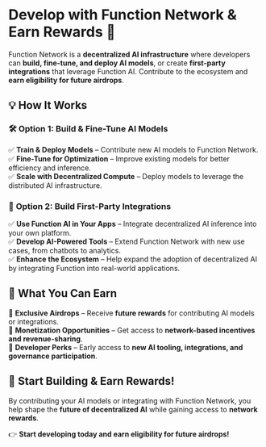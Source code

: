 # **Develop with Function Network & Earn Rewards 🚀**

Function Network is a **decentralized AI infrastructure** where developers can **build, fine-tune, and deploy AI models**, or create **first-party integrations** that leverage Function AI. Contribute to the ecosystem and **earn eligibility for future airdrops**.

## **💡 How It Works**

### 🛠 **Option 1: Build & Fine-Tune AI Models**

✅ **Train & Deploy Models** – Contribute new AI models to Function Network.  
✅ **Fine-Tune for Optimization** – Improve existing models for better efficiency and inference.  
✅ **Scale with Decentralized Compute** – Deploy models to leverage the distributed AI infrastructure.

### 🔗 **Option 2: Build First-Party Integrations**

✅ **Use Function AI in Your Apps** – Integrate decentralized AI inference into your own platform.  
✅ **Develop AI-Powered Tools** – Extend Function Network with new use cases, from chatbots to analytics.  
✅ **Enhance the Ecosystem** – Help expand the adoption of decentralized AI by integrating Function into real-world applications.

## **🎁 What You Can Earn**

🔹 **Exclusive Airdrops** – Receive **future rewards** for contributing AI models or integrations.  
🔹 **Monetization Opportunities** – Get access to **network-based incentives and revenue-sharing**.  
🔹 **Developer Perks** – Early access to **new AI tooling, integrations, and governance participation**.

## **🚀 Start Building & Earn Rewards!**

By contributing your AI models or integrating with Function Network, you help shape the **future of decentralized AI** while gaining access to **network rewards**.

👉 **Start developing today and earn eligibility for future airdrops!**

<!-- 🔗 **Get Started:** [Function Network Developer Portal](https://your-developer-portal.com) -->
